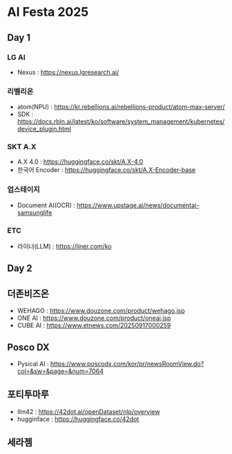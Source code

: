 # AI Festa 2025

## Day 1

### LG AI
- Nexus : https://nexus.lgresearch.ai/

### 리벨리온
- atom(NPU) : https://kr.rebellions.ai/rebellions-product/atom-max-server/
- SDK : https://docs.rbln.ai/latest/ko/software/system_management/kubernetes/device_plugin.html

### SKT A.X
- A.X 4.0 : https://huggingface.co/skt/A.X-4.0
- 한국어 Encoder : https://huggingface.co/skt/A.X-Encoder-base

### 업스테이지
- Document AI(OCR) : https://www.upstage.ai/news/documentai-samsunglife

### ETC
- 라이너(LLM) : https://liner.com/ko


## Day 2
## 더존비즈온
- WEHAGO : https://www.douzone.com/product/wehago.jsp
- ONE AI : https://www.douzone.com/product/oneai.jsp
- CUBE AI : https://www.etnews.com/20250917000259

## Posco DX
- Pysical AI : https://www.poscodx.com/kor/pr/newsRoomView.do?col=&sw=&page=&num=7064

## 포티투마루
- llm42 : https://42dot.ai/openDataset/nlp/overview
- hugginface : https://huggingface.co/42dot

## 세라젬
